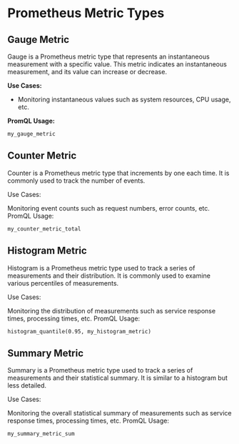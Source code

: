 # Prometheus Metric Types

## Gauge Metric

Gauge is a Prometheus metric type that represents an instantaneous measurement with a specific value. This metric indicates an instantaneous measurement, and its value can increase or decrease.

**Use Cases:**
- Monitoring instantaneous values such as system resources, CPU usage, etc.

**PromQL Usage:**
```promql
my_gauge_metric
```
## Counter Metric

Counter is a Prometheus metric type that increments by one each time. It is commonly used to track the number of events.

Use Cases:

Monitoring event counts such as request numbers, error counts, etc.
PromQL Usage:
```
my_counter_metric_total
```
## Histogram Metric
Histogram is a Prometheus metric type used to track a series of measurements and their distribution. It is commonly used to examine various percentiles of measurements.

Use Cases:

Monitoring the distribution of measurements such as service response times, processing times, etc.
PromQL Usage:
```
histogram_quantile(0.95, my_histogram_metric)
```
## Summary Metric
Summary is a Prometheus metric type used to track a series of measurements and their statistical summary. It is similar to a histogram but less detailed.

Use Cases:

Monitoring the overall statistical summary of measurements such as service response times, processing times, etc.
PromQL Usage:
```
my_summary_metric_sum
```
